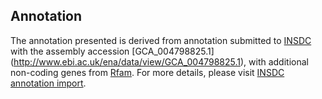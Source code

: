 
Annotation
----------

The annotation presented is derived from annotation submitted to
[INSDC](http://www.insdc.org) with the assembly accession [GCA\_004798825.1]
(http://www.ebi.ac.uk/ena/data/view/GCA_004798825.1),
with additional non-coding genes from
[Rfam](http://rfam.xfam.org/). For more details, please visit [INSDC
annotation import](http://ensemblgenomes.org/info/data/insdc_annotation).
